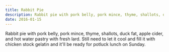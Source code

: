```yaml
---
title: Rabbit Pie
description: Rabbit pie with pork belly, pork mince, thyme, shallots, duck fat, apple cider, and hot water pastry with fresh lard.
date: 2016-01-15
---
```

Rabbit pie with pork belly, pork mince, thyme, shallots, duck fat, apple cider, and hot water pastry with fresh lard. Still need to let it cool and fill it with chicken stock gelatin and it'll be ready for potluck lunch on Sunday.